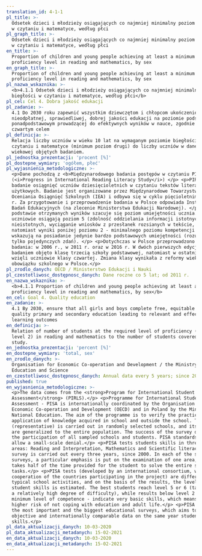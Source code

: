 ```yaml
---
translation_id: 4-1-1
pl_title: >-
  Odsetek dzieci i młodzieży osiągających co najmniej minimalny poziom biegłości
  w czytaniu i matematyce, według płci
pl_graph_title: >-
  Odsetek dzieci i młodzieży osiągających co najmniej minimalny poziom biegłości
  w czytaniu i matematyce, według płci
en_title: >-
  Proportion of children and young people achieving at least a minimum
  proficiency level in reading and mathematics, by sex
en_graph_title: >-
  Proportion of children and young people achieving at least a minimum
  proficiency level in reading and mathematics, by sex
pl_nazwa_wskaznika: >-
  <b>4.1.1 Odsetek dzieci i młodzieży osiągających co najmniej minimalny poziom
  biegłości w czytaniu i matematyce, według płci</b>
pl_cel: Cel 4. Dobra jakość edukacji
pl_zadanie: >-
  4.1 Do 2030 roku zapewnić wszystkim dziewczętom i chłopcom ukończenie
  nieodpłatnej, sprawiedliwej, dobrej jakości edukacji na poziomie podstawowym i
  ponadpodstawowym prowadzącej do efektywnych wyników w nauce, zgodnie z
  czwartym celem
pl_definicja: >-
  Relacja liczby uczniów w wieku 10 lat na wymaganym poziomie biegłości w
  czytaniu i matematyce (minimum poziom drugi) do liczby uczniów w danej grupie
  wiekowej objętych badaniem.
pl_jednostka_prezentacji: 'procent [%]'
pl_dostepne_wymiary: 'ogółem, płeć'
pl_wyjasnienia_metodologiczne: >-
  <p>Dane pochodzą z <b>Międzynarodowego badania postępów w czytaniu PIRLS</b>
  (<i>Progress in International Reading Literacy Study</i>) </p> <p>PIRLS to
  badanie osiągnięć uczniów dziesięcioletnich w czytaniu tekstów literackich i
  użytkowych. Badanie jest organizowane przez Międzynarodowe Towarzystwo
  Oceniania Osiągnięć Szkolnych (IEA) i odbywa się w cyklu pięcioletnim od 2001
  r. Za przygotowanie i przeprowadzenie badania w Polsce odpowiada Instytut
  Badań Edukacyjnych (na zlecenie Ministerstwa Edukacji Narodowej). </p> <p>Na
  podstawie otrzymanych wyników szacuje się poziom umiejętności ucznia. Najlepsi
  uczniowie osiągają poziom 5 (zdolność oddzielania informacji istotnych od
  nieistotnych, wyciąganie wniosków z przesłanek rozsianych w tekście, itd.),
  natomiast wyniki poniżej poziomu 2 - minimalnego poziomu kompetencji -
  wskazują na posiadanie jedynie bardzo podstawowych umiejętności (rozumienie
  tylko pojedynczych zdań). </p> <p>Dotychczas w Polsce przeprowadzono 3 edycje
  badania: w 2006 r., w 2011 r. oraz w 2016 r. W dwóch pierwszych edycjach
  badaniem objęto klasę trzecią szkoły podstawowej, natomiast w ostatniej udział
  wzięli uczniowie klasy czwartej. Zmiana klasy wynikała z reformy wieku
  obowiązku szkolnego w Polsce.</p>
pl_zrodlo_danych: OECD / Ministerstwo Edukacji i Nauki
pl_czestotliwosc_dostępnosc_danych: Dane roczne co 5 lat; od 2011 r.
en_nazwa_wskaznika: >-
  <b>4.1.1 Proportion of children and young people achieving at least a minimum
  proficiency level in reading and mathematics, by sex</b>
en_cel: Goal 4. Quality education
en_zadanie: >-
  4.1 By 2030, ensure that all girls and boys complete free, equitable and
  quality primary and secondary education leading to relevant and effective
  learning outcomes
en_definicja: >-
  Relation of number of students at the required level of proficiency (minimum
  level 2) in reading and mathematics to the number of students covered by the
  study.
en_jednostka_prezentacji: 'percent [%]'
en_dostepne_wymiary: 'total, sex'
en_zrodlo_danych: >-
  Organisation for Economic Co-operation and Development / the Ministry of
  Education and Science
en_czestotliwosc_dostępnosc_danych: Annual data every 5 years; since 2011
published: true
en_wyjasnienia_metodologiczne: >-
  <p>The data comes from the <strong>Program for International Student
  Assessment</strong> (PIRLS).</p> <p>Programme for International Student
  Assessment - PISA is internationally coordinated by the Organisation for
  Economic Co-operation and Development (OECD) and in Poland by the Ministry of
  National Education. The aim of the programme is to verify the practical
  application of knowledge acquired in school and outside the school. The survey
  (representative) is carried out in randomly selected schools, and its results
  are generalized to the entire population. The success of the survey depends on
  the participation of all sampled schools and students. PISA standards only
  allow a small-scale denial.</p> <p>PISA tests students skills in three subject
  areas: Reading and Interpretation, Mathematics and Scientific literacy. The
  survey is carried out every three years, since 2000. In each of the subsequent
  surveys, a particular emphasis is put on the examination of one area, which
  takes half of the time provided for the student to solve the entire set of
  tasks.</p> <p>PISA tests (developed by an international consortium, with the
  cooperation of the countries participating in the project) are different from
  typical school activities, and on the basis of the results, the level of
  student skills is estimated. The best students reach level 5 or 6 (tasks with
  a relatively high degree of difficulty), while results below level 2 - a
  minimum level of competence - indicate very basic skills, which means an
  higher risk of not coping with education and adult life.</p> <p>PISA is one of
  the most important and the biggest educational surveys, which aims to provide
  objective and internationally comparable data on the same year students
  skills.</p>
pl_data_aktualizacji_danych: 10-03-2020
pl_data_aktualizacji_metadanych: 15-02-2021
en_data_aktualizacji_danych: 10-03-2020
en_data_aktualizacji_metadanych: 15-02-2021
---
```

